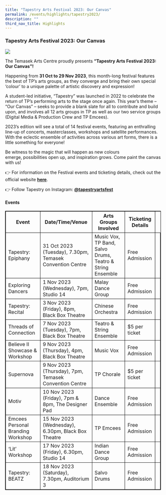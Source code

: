 ```yaml
---
title: "Tapestry Arts Festival 2023: Our Canvas"
permalink: /events/highlights/tapestry2023/
description: ""
third_nav_title: Highlights
---
```

### **Tapestry Arts Festival 2023: Our Canvas**

![](/images/homepage-images/1(main).png)

The Temasek Arts Centre proudly presents **“Tapestry Arts Festival 2023: Our Canvas”!** 

Happening from **31 Oct to 29 Nov 2023**, this month-long festival features the best of TP’s arts groups, as they converge and bring their own special ‘colour’ to a unique palette of artistic discovery and expression! 

A student-led initiative, “Tapestry” was launched in 2022 to celebrate the return of TP’s performing arts to the stage once again. This year’s theme – “Our Canvas” – seeks to provide a blank slate for all to contribute and build upon, and involves all 12 arts groups in TP as well as our two service groups (Digital Media &amp; Production Crew and TP Emcees). 

2023’s edition will see a total of 14 festival events, featuring an enthralling line-up of concerts, masterclasses, workshops and satellite performances. With the eclectic ensemble of activities across various art forms, there is a little something for everyone! 

Be witness to the magic that will happen as new colours emerge,&nbsp;possibilities open up, and inspiration grows.&nbsp;Come paint the canvas with us! 

👉 For information on the Festival events and ticketing details, check out the official website [**here**](https://tapestryartsfestiv.wixsite.com/tapestry).

👉 Follow Tapestry on Instagram: [**@tapestryartsfest**](https://www.instagram.com/tapestryartsfest/)

#### **Events**

<style>
table, th, td {
  border:1px solid black;
}
</style>

<table style="width:100%">
  <tbody><tr>
    <th>Event</th>
    <th>Date/Time/Venue</th>
		   <th>Arts Groups Involved</th>
		<th>Ticketing Details</th>
  </tr>
  <tr>
    <td>Tapestry: Epiphany</td>
    <td>31 Oct 2023 (Tuesday), 7.30pm, Temasek Convention Centre</td>
		<td>Music Vox, TP Band, Salvo Drums, Teatro &amp; String Ensemble</td>
		<td>Free Admission</td><td>
  </td></tr>
		<tr>
    <td>Exploring Dancers</td>
    <td>1 Nov 2023 (Wednesday), 7pm, Studio 14</td>
			<td>Malay Dance Group</td>
			<td>Free Admission</td><td>
  </td></tr>
  <tr>
		<td>Tapestry: Recital</td>
    <td>3 Nov 2023 (Friday), 8pm, Black Box Theatre</td>
		<td>Chinese Orchestra</td>
		<td>Free Admission</td><td>
	</td></tr><tr>
		<td>Threads of Connection</td>
    <td>7 Nov 2023 (Tuesday), 7pm, Black Box Theatre</td>
		<td>Teatro &amp; String Ensemble</td>
		<td>$5 per ticket</td><td>
			</td></tr><tr>
		<td>Believe II Showcase &amp; Workshop</td>
    <td>9 Nov 2023 (Thursday), 4pm, Black Box Theatre</td>
		<td>Music Vox</td>
		<td>Free Admission</td><td>
					</td></tr><tr>
		<td>Supernova</td>
    <td>9 Nov 2023 (Thursday), 7pm, Temasek Convention Centre</td>
		<td>TP Chorale</td>
		<td>$5 per ticket</td><td>	</td></tr><tr>
		<td>Motiv</td>
    <td>10 Nov 2023 (Friday), 7pm &amp; 8pm, The Designer Pad</td>
		<td>Dance Ensemble</td>
		<td>Free Admission</td><td>
		</td></tr><tr>
		<td>Emcees Personal Branding Workshop</td>
    <td>15 Nov 2023 (Wednesday), 6.30pm, Black Box Theatre</td>
		<td>TP Emcees</td>
		<td>Free Admission</td><td>	</td></tr><tr>
				</tr><tr>
		<td>‘Lit’ Workshop</td>
    <td>17 Nov 2023 (Friday), 6.30pm, Studio 14</td>
		<td>Indian Dance Group</td>
		<td>Free Admission</td><td>	</td></tr><tr>
			</tr><tr>
		<td>Tapestry: BEATZ</td>
    <td>18 Nov 2023 (Saturday), 7.30pm, Auditorium 3</td>
		<td>Salvo Drums</td>
		<td>Free Admission</td><td>	</td></tr><tr>
</tr></tbody></table>